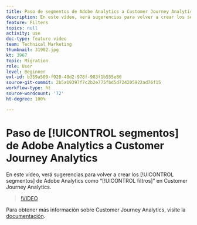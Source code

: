 ```yaml
---
title: Paso de segmentos de Adobe Analytics a Customer Journey Analytics
description: En este vídeo, verá sugerencias para volver a crear los segmentos de Adobe Analytics como “filtros” en Customer Journey Analytics.
feature: Filters
topics: null
activity: use
doc-type: feature video
team: Technical Marketing
thumbnail: 31982.jpg
kt: 3967
topic: Migration
role: User
level: Beginner
exl-id: b359a509-f920-40d2-978f-983f1b555e86
source-git-commit: 2b5a19397f7c2b2e775fbd5d724205922ad76f15
workflow-type: ht
source-wordcount: '72'
ht-degree: 100%

---
```


# Paso de [!UICONTROL segmentos] de Adobe Analytics a Customer Journey Analytics

En este vídeo, verá sugerencias para volver a crear los [!UICONTROL segmentos] de Adobe Analytics como “[!UICONTROL filtros]” en Customer Journey Analytics.

>[!VIDEO](https://video.tv.adobe.com/v/31982/?quality=12)

Para obtener más información sobre Customer Journey Analytics, visite la [documentación](https://docs.adobe.com/content/help/es-ES/analytics-platform/using/cja-landing.html).
